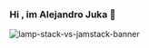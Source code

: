 ### Hi , im Alejandro Juka 👋

![lamp-stack-vs-jamstack-banner](https://user-images.githubusercontent.com/105460077/194962916-cb8d34a3-de67-4ae7-8d3f-b7bd912d1e59.jpg)
<!--
**Alejandrojuka32/Alejandrojuka32** is a ✨ _special_ ✨ repository because its `README.md` (this file) appears on your GitHub profile.

Here are some ideas to get you started:

- 🔭 I’m currently working on ...
- 🌱 I’m currently learning ...
- 👯 I’m looking to collaborate on ...
- 🤔 I’m looking for help with ...
- 💬 Ask me about ...
- 📫 How to reach me: ...
- 😄 Pronouns: ...
- ⚡ Fun fact: ...
-->
